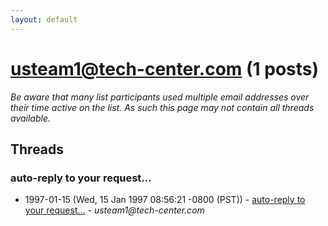 ```yaml
---
layout: default
---
```


# usteam1@tech-center.com (1 posts)

_Be aware that many list participants used multiple email addresses over their time active on the list. As such this page may not contain all threads available._

## Threads

### auto-reply to your request...
+ 1997-01-15 (Wed, 15 Jan 1997 08:56:21 -0800 (PST)) - [auto-reply to your request...](/archive/1997/01/ea1dac071f38ac672201e24f471731bf75cf8d4274cb70d36b4559eccf30052b) - _usteam1@tech-center.com_

